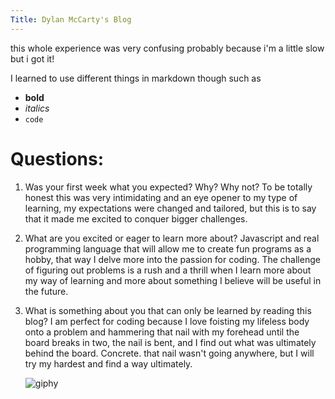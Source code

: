```yaml
---
Title: Dylan McCarty's Blog
---
```


this whole experience was very confusing probably because i'm a little slow but i got it!

I learned to use different things in markdown though 
such as 

- **bold** 
- *italics*
- `code`

# Questions:

1.  Was your first week what you expected? Why? Why not?
      To be totally honest this was very intimidating and an eye opener 
      to my type of learning, my expectations were changed and tailored,
      but this is to say that it made me excited to conquer bigger challenges.

2.  What are you excited or eager to learn more about?
      Javascript and real programming language that will allow me to create
      fun programs as a hobby, that way I delve more into the passion for coding.
      The challenge of figuring out problems is a rush and a thrill when 
      I learn more about my way of learning and more about something I 
      believe will be useful in the future.

3.  What is something about you that can only be learned by reading this blog?
      I am perfect for coding because I love foisting my lifeless body onto a problem
      and hammering that nail with my forehead until the board breaks in two, 
      the nail is bent, and I find out what was ultimately behind the board.
      Concrete.
      that nail wasn't going anywhere, but I will try my hardest and find a way ultimately.
      
      ![giphy](https://user-images.githubusercontent.com/111811657/186848185-94e9936a-d991-4b10-812e-5ac8a407dec1.gif)
